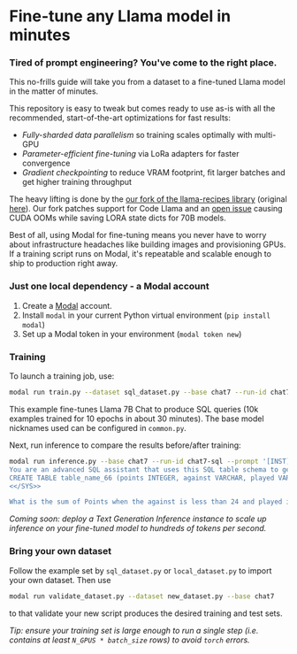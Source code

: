 # Fine-tune any Llama model in minutes

### Tired of prompt engineering? You've come to the right place.

This no-frills guide will take you from a dataset to a fine-tuned Llama model in the matter of minutes.

This repository is easy to tweak but comes ready to use as-is with all the recommended, start-of-the-art optimizations for fast results:

* *Fully-sharded data parallelism* so training scales optimally with multi-GPU
* *Parameter-efficient fine-tuning* via LoRa adapters for faster convergence
* *Gradient checkpointing* to reduce VRAM footprint, fit larger batches and get higher training throughput

The heavy lifting is done by the [our fork of the llama-recipes library](https://github.com/modal-labs/llama-recipes) (original [here](https://github.com/facebookresearch/llama-recipes)). Our fork patches support for Code Llama and an [open issue](https://github.com/facebookresearch/llama-recipes/issues/142) causing CUDA OOMs while saving LORA state dicts for 70B models.

Best of all, using Modal for fine-tuning means you never have to worry about infrastructure headaches like building images and provisioning GPUs. If a training script runs on Modal, it's repeatable and scalable enough to ship to production right away.

### Just one local dependency - a Modal account

1. Create a [Modal](https://modal.com/) account.
2. Install `modal` in your current Python virtual environment (`pip install modal`)
3. Set up a Modal token in your environment (`modal token new`)

### Training

To launch a training job, use:

```bash
modal run train.py --dataset sql_dataset.py --base chat7 --run-id chat7-sql
```

This example fine-tunes Llama 7B Chat to produce SQL queries (10k examples trained for 10 epochs in about 30 minutes). The base model nicknames used can be configured in `common.py`. 

Next, run inference to compare the results before/after training:
```bash
modal run inference.py --base chat7 --run-id chat7-sql --prompt '[INST] <<SYS>>
You are an advanced SQL assistant that uses this SQL table schema to generate a SQL query which answers the user question.
CREATE TABLE table_name_66 (points INTEGER, against VARCHAR, played VARCHAR)
<</SYS>>

What is the sum of Points when the against is less than 24 and played is less than 20? [/INST]'
```

*Coming soon: deploy a Text Generation Inference instance to scale up inference on your fine-tuned model to hundreds of tokens per second.*

### Bring your own dataset

Follow the example set by `sql_dataset.py` or `local_dataset.py` to import your own dataset. Then use

```bash
modal run validate_dataset.py --dataset new_dataset.py --base chat7 
```

to that validate your new script produces the desired training and test sets.

*Tip: ensure your training set is large enough to run a single step (i.e. contains at least `N_GPUS * batch_size` rows) to avoid `torch` errors.*
